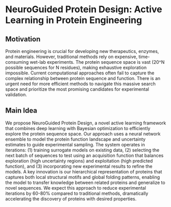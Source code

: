 # NeuroGuided Protein Design: Active Learning in Protein Engineering

## Motivation
Protein engineering is crucial for developing new therapeutics, enzymes, and materials. However, traditional methods rely on expensive, time-consuming wet-lab experiments. The protein sequence space is vast (20^N possible sequences for N residues), making exhaustive exploration impossible. Current computational approaches often fail to capture the complex relationship between protein sequence and function. There is an urgent need for more efficient methods to navigate this massive search space and prioritize the most promising candidates for experimental validation.

## Main Idea
We propose NeuroGuided Protein Design, a novel active learning framework that combines deep learning with Bayesian optimization to efficiently explore the protein sequence space. Our approach uses a neural network ensemble to model the protein function landscape and uncertainty estimates to guide experimental sampling. The system operates in iterations: (1) training surrogate models on existing data, (2) selecting the next batch of sequences to test using an acquisition function that balances exploration (high uncertainty regions) and exploitation (high predicted function), and (3) incorporating new experimental results to refine the models. A key innovation is our hierarchical representation of proteins that captures both local structural motifs and global folding patterns, enabling the model to transfer knowledge between related proteins and generalize to novel sequences. We expect this approach to reduce experimental iterations by 60-80% compared to traditional methods, dramatically accelerating the discovery of proteins with desired properties.